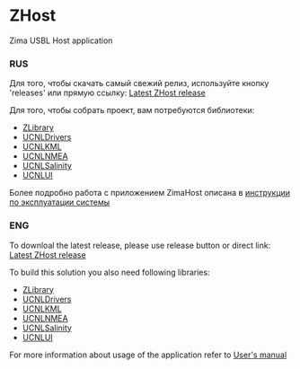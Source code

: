# ZHost
Zima USBL Host application

### RUS

Для того, чтобы скачать самый свежий релиз, используйте кнопку 'releases' или прямую ссылку: [Latest ZHost release](https://api.github.com/repos/ucnl/ZHost/zipball)  
  
Для того, чтобы собрать проект, вам потребуются библиотеки:  
  
* [ZLibrary](https://github.com/ucnl/ZLibrary)
* [UCNLDrivers](https://github.com/ucnl/UCNLDrivers)
* [UCNLKML](https://github.com/ucnl/UCNLKML)
* [UCNLNMEA](https://github.com/ucnl/UCNLNMEA)
* [UCNLSalinity](https://github.com/ucnl/UCNLSalinity)
* [UCNLUI](https://github.com/ucnl/UCNLUI)
  
Более подробно работа с приложением ZimaHost описана в [инструкции по эксплуатации системы](https://docs.unavlab.com/documentation/RU/Zima/Zima_Users_manual_ru.html)  
  
  
### ENG  
  
To downloal the latest release, please use release button or direct link: [Latest ZHost release](https://api.github.com/repos/ucnl/ZHost/zipball)  
  
To build this solution you also need following libraries:  
  
* [ZLibrary](https://github.com/ucnl/ZLibrary)
* [UCNLDrivers](https://github.com/ucnl/UCNLDrivers)
* [UCNLKML](https://github.com/ucnl/UCNLKML)
* [UCNLNMEA](https://github.com/ucnl/UCNLNMEA)
* [UCNLSalinity](https://github.com/ucnl/UCNLSalinity)
* [UCNLUI](https://github.com/ucnl/UCNLUI) 

For more information about usage of the application refer to [User's manual](https://docs.unavlab.com/documentation/EN/Zima/Zima_Users_manual_en.html)  
  
  
